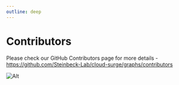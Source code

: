 ```yaml
---
outline: deep
---
```


# Contributors

Please check our GitHub Contributors page for more details - https://github.com/Steinbeck-Lab/cloud-surge/graphs/contributors

![Alt](https://repobeats.axiom.co/api/embed/8e7b0e5458601265bb45da2e4a9ecd26a8ca794c.svg "Repobeats analytics image")
